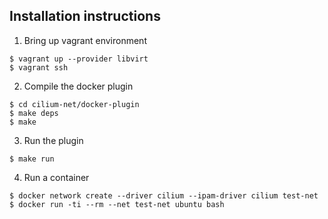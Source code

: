 
## Installation instructions

1. Bring up vagrant environment

```
$ vagrant up --provider libvirt
$ vagrant ssh
```

2. Compile the docker plugin

```
$ cd cilium-net/docker-plugin
$ make deps
$ make
```

3. Run the plugin

```
$ make run
```

4. Run a container

```
$ docker network create --driver cilium --ipam-driver cilium test-net
$ docker run -ti --rm --net test-net ubuntu bash
```
